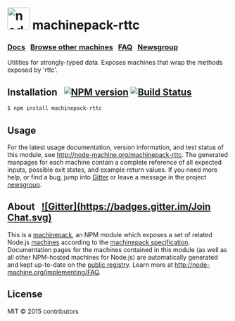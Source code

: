 
<h1>
  <a href="http://node-machine.org" title="Node-Machine public registry"><img alt="node-machine logo" title="Node-Machine Project" src="http://node-machine.org/images/machine-anthropomorph-for-white-bg.png" width="50" /></a>
  machinepack-rttc
</h1>

### [Docs](http://node-machine.org/machinepack-rttc) &nbsp; [Browse other machines](http://node-machine.org/machinepacks) &nbsp;  [FAQ](http://node-machine.org/implementing/FAQ)  &nbsp;  [Newsgroup](https://groups.google.com/forum/?hl=en#!forum/node-machine)

Utilities for strongly-typed data.  Exposes machines that wrap the methods exposed by 'rttc'.


## Installation &nbsp; [![NPM version](https://badge.fury.io/js/machinepack-rttc.svg)](http://badge.fury.io/js/machinepack-rttc) [![Build Status](https://travis-ci.org/mikermcneil/machinepack-rttc.png?branch=master)](https://travis-ci.org/mikermcneil/machinepack-rttc)

```sh
$ npm install machinepack-rttc
```

## Usage

For the latest usage documentation, version information, and test status of this module, see <a href="http://node-machine.org/machinepack-rttc" title="Utilities for strongly-typed data.  Exposes machines that wrap the methods exposed by 'rttc'. (for node.js)">http://node-machine.org/machinepack-rttc</a>.  The generated manpages for each machine contain a complete reference of all expected inputs, possible exit states, and example return values.  If you need more help, or find a bug, jump into [Gitter](https://gitter.im/node-machine/general) or leave a message in the project [newsgroup](https://groups.google.com/forum/?hl=en#!forum/node-machine).

## About  &nbsp; [![Gitter](https://badges.gitter.im/Join Chat.svg)](https://gitter.im/node-machine/general?utm_source=badge&utm_medium=badge&utm_campaign=pr-badge&utm_content=badge)

This is a [machinepack](http://node-machine.org/machinepacks), an NPM module which exposes a set of related Node.js [machines](http://node-machine.org/spec/machine) according to the [machinepack specification](http://node-machine.org/spec/machinepack).
Documentation pages for the machines contained in this module (as well as all other NPM-hosted machines for Node.js) are automatically generated and kept up-to-date on the <a href="http://node-machine.org" title="Public machine registry for Node.js">public registry</a>.
Learn more at <a href="http://node-machine.org/implementing/FAQ" title="Machine Project FAQ (for implementors)">http://node-machine.org/implementing/FAQ</a>.

## License

MIT &copy; 2015 contributors

